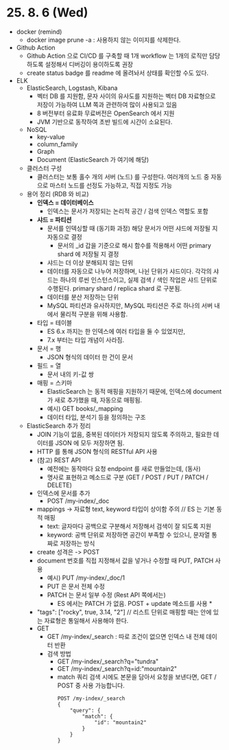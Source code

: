 # 25. 8. 6 (Wed)

* docker (remind)
  * docker image prune -a : 사용하지 않는 이미지를 삭제한다.
* Github Action
  * Github Action 으로 CI/CD 를 구축할 때 1개 workflow 는 1개의 로직만 담당하도록 설정해서 디버깅이 용이하도록 권장
  * create status badge 를 readme 에 올려놔서 상태를 확인할 수도 있다.
* ELK
  * ElasticSearch, Logstash, Kibana
    * 벡터 DB 를 지원함, 문자 사이의 유사도를 지원하는 벡터 DB 자료형으로 저장이 가능하여 LLM 쪽과 관련하여 많이 사용되고 있음
    * 8 버전부터 유료화 무료버전은 OpenSearch 에서 지원
    * JVM 기반으로 동작하여 초반 빌드에 시간이 소요된다.
  * NoSQL
    * key-value
    * column_family
    * Graph
    * Document (ElasticSearch 가 여기에 해당)
  * 클러스터 구성
    * 클러스터는 보통 홀수 개의 서버 (노드) 를 구성한다. 여러개의 노드 중 자동으로 마스터 노드를 선정도 가능하고, 직접 지정도 가능
  * 용어 정리 (RDB 와 비교)
    * **인덱스 = 데이터베이스**
      * 인덱스는 문서가 저장되는 논리적 공간 / 검색 인덱스 역할도 포함
    * **샤드 = 파티션**
      * 문서를 인덱싱할 때 (동기화 과정) 해당 문서가 어떤 샤드에 저장될 지 자동으로 결정
        * 문서의 _id 갑을 기준으로 해시 함수를 적용해서 어떤 primary shard 에 저장될 지 결정
      * 샤드는 더 이상 분해되지 않는 단위
      * 데이터를 자동으로 나누어 저장하며, 나뉜 단위가 샤드이다. 각각의 샤드는 하나의 루씬 인스턴스이고, 실제 검색 / 색인 작업은 샤드 단위로 수행된다. primary shard / replica shard 로 구분됨.
      * 데이터를 분산 저장하는 단위
      * MySQL 파티션과 유사하지만, MySQL 파티션은 주로 하나의 서버 내에서 물리적 구분을 위해 사용함.
    * 타입 = 테이블
      * ES 6.x 까지는 한 인덱스에 여러 타입을 둘 수 있었지만,
      * 7.x 부터는 타입 개념이 사라짐.
    * 문서 = 행
      * JSON 형식의 데이터 한 건이 문서
    * 필드 = 열
      * 문서 내의 키-값 쌍
    * 매핑 = 스키마
      * ElasticSearch 는 동적 매핑을 지원하기 때문에, 인덱스에 document 가 새로 추가했을 때, 자동으로 매핑됨.
      * 예시) GET books/_mapping
      * 데이터 타입, 분석기 등을 정의하는 구조
  * ElasticSearch 추가 정리
    * JOIN 기능이 없음, 중복된 데이터가 저장되지 않도록 주의하고, 필요한 데이터를 JSON 에 모두 저장하면 됨.
    * HTTP 를 통해 JSON 형식의 RESTful API 사용
    * (참고) REST API
      * 예전에는 동작마다 요청 endpoint 를 새로 만들었는데, (동사)
      * 명사로 표현하고 메소드로 구분 (GET / POST / PUT / PATCH / DELETE)
    * 인덱스에 문서를 추가
      * POST /my-index/_doc
    * mappings -> 자료형 text, keyword 타입이 상이함 주의 // ES 는 기본 동적 매핑
      * text: 글자마다 공백으로 구분해서 저장해서 검색이 잘 되도록 지원
      * keyword: 공백 단위로 저장하면 공간이 부족할 수 있으니, 문자열 통짜로 저장하는 방식
    * create 성격은 -> POST
    * document 번호를 직접 지정해서 값을 넣거나 수정할 때 PUT, PATCH 사용
      * 예시) PUT /my-index/_doc/1
      * PUT 은 문서 전체 수정
      * PATCH 는 문서 일부 수정 (Rest API 쪽에서는)
        * ES 에서는 PATCH 가 없음. POST + update 메소드를 사용
          * 
    * "tags": ["rocky", true, 3.14, "2"] // 리스트 단위로 매핑할 때는 안에 있는 자료형은 통일해서 사용해야 한다.
    * GET
      * GET /my-index/_search : 따로 조건이 없으면 인덱스 내 전체 데이터 반환
      * 검색 방법
        * GET /my-index/_search?q="tundra"
        * GET /my-index/_search?q=id:"mountain2"
        * match 쿼리
          검색 시에도 본문을 담아서 요청을 보낸다면, GET / POST 중 사용 가능합니다.
          ```
          POST /my-index/_search
          {
              "query": {
                  "match": {
                      "id": "mountain2"
                  }
              }
          }
          ```
